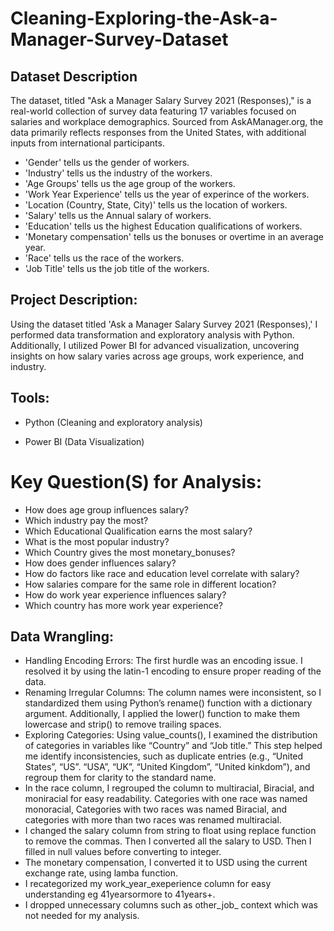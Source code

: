 # Cleaning-Exploring-the-Ask-a-Manager-Survey-Dataset
## Dataset Description
The dataset, titled "Ask a Manager Salary Survey 2021 (Responses)," is a real-world collection of survey data featuring 17 variables focused on salaries and workplace demographics. Sourced from AskAManager.org, the data primarily reflects responses from the United States, with additional inputs from international participants.

+ 'Gender' tells us the gender of workers.
+ 'Industry' tells us the industry of the workers.
+ 'Age Groups' tells us the age group of the workers.
+ 'Work Year Experience' tells us the year of experince of the workers.
+ 'Location (Country, State, City)' tells us the location of workers.
+ 'Salary' tells us the Annual salary of workers.
+ 'Education' tells us the highest Education qualifications of workers.
+ 'Monetary compensation' tells us the bonuses or overtime in an average year.
+ 'Race' tells us the race of the workers.
+ 'Job Title' tells us the job title of the workers.

## Project Description: 
Using the dataset titled 'Ask a Manager Salary Survey 2021 (Responses),' I performed data transformation and exploratory analysis with Python. Additionally, I utilized Power BI for advanced visualization, uncovering insights on how salary varies across age groups, work experience, and industry.

## Tools: 
+ Python (Cleaning and exploratory analysis)

+ Power BI (Data Visualization)

# Key Question(S) for Analysis:
+ How does age group influences salary?
+ Which industry pay the most?
+ Which Educational Qualification earns the most salary?
+ What is the most popular industry?
+ Which Country gives the most monetary_bonuses?
+ How does gender influences salary?
+ How do factors like race and education level correlate with salary?
+ How salaries compare for the same role in different location?
+ How do work year experience influences salary?
+ Which country has more work year experience?


## Data Wrangling:
+ Handling Encoding Errors: The first hurdle was an encoding issue. I resolved it by using the latin-1 encoding to ensure proper reading of the data.
+ Renaming Irregular Columns: The column names were inconsistent, so I standardized them using Python’s rename() function with a dictionary argument. Additionally, I applied the lower() function to make them lowercase and strip() to remove trailing spaces.
+ Exploring Categories: Using value_counts(), I examined the distribution of categories in variables like “Country” and “Job title.” This step helped me identify inconsistencies, such as duplicate entries (e.g., “United States”, “US”. “USA”, “UK”, “United Kingdom”, “United kinkdom”), and regroup them for clarity to the standard name.
+ In the race column, I regrouped the column to multiracial, Biracial, and moniracial for easy readability. Categories with one race was named monoracial, Categories with two races was named Biracial, and categories with more than two races was renamed multiracial.
+ I changed the salary column from string to float using replace function to remove the commas. Then I converted all the salary to USD. Then I filled in null values before converting to integer.
+ The monetary compensation, I converted it to USD using the current exchange rate, using lamba function.
+ I recategorized my work_year_exeperience column for easy understanding eg 41yearsormore to 41years+.
+ I dropped unnecessary columns such as other_job_ context which was not needed for my analysis.


